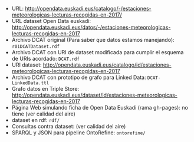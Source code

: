 * URL: http://opendata.euskadi.eus/catalogo/-/estaciones-meteorologicas-lecturas-recogidas-en-2017/
* URL dataset Open Data euskadi: http://opendata.euskadi.eus/datos/-/estaciones-meteorologicas-lecturas-recogidas-en-2017
* Archivo DCAT original (Para saber que datos estamos manejando): `r01DCATDataset.rdf`
* Archivo DCAT con URI de dataset modificada para cumplir el esquema de URIs acordado: `DCAT.rdf`
* URI dataset: http://opendata.euskadi.eus/catalogo/id/estaciones-meteorologicas-lecturas-recogidas-en-2017
* Archivo DCAT con prototipo de grafo para Linked Data: `DCAT-LinkedData.ttl`
* Grafo datos en Triple Store: http://opendata.euskadi.eus/dataset/id/estaciones-meteorologicas-lecturas-recogidas-en-2017
* Página Web simulando ficha de Open Data Euskadi (rama gh-pages): no tiene (ver calidad del aire)
* dataset en rdf: `rdf/`
* Consultas contra dataset: (ver calidad del aire)
* SPARQL y JSON para pipeline OntoRefine: `ontorefine/`